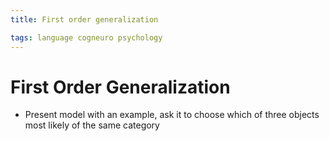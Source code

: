 ```yaml
---
title: First order generalization

tags: language cogneuro psychology 
---
```


# First Order Generalization
- Present model with an example, ask it to choose which of three objects most likely of the same category




















